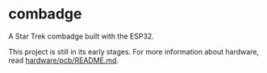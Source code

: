 # combadge

A Star Trek combadge built with the ESP32.

This project is still in its early stages. For more information about hardware, read [hardware/pcb/README.md](hardware/pcb/README.md).
